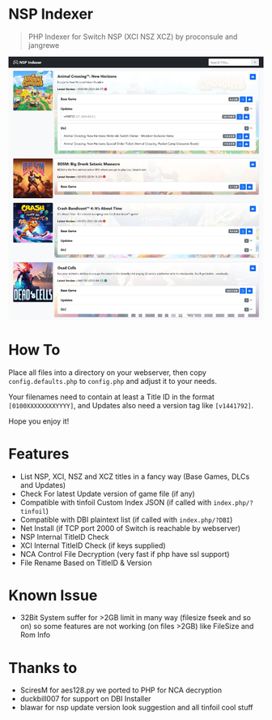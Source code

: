 # NSP Indexer
> PHP Indexer for Switch NSP (XCI NSZ XCZ) by proconsule and jangrewe

![Preview](docs/preview.jpg)

# How To

Place all files into a directory on your webserver, then copy `config.defaults.php` to `config.php` and adjust it to your needs.

Your filenames need to contain at least a Title ID in the format `[0100XXXXXXXXYYYY]`, and Updates also need a version tag like `[v1441792]`.

Hope you enjoy it!

# Features
- List NSP, XCI, NSZ and XCZ titles in a fancy way (Base Games, DLCs and Updates)
- Check For latest Update version of game file (if any)
- Compatible with tinfoil Custom Index JSON (if called with `index.php/?tinfoil`)
- Compatible with DBI plaintext list (if called with `index.php/?DBI`)
- Net Install (if TCP port 2000 of Switch is reachable by webserver)
- NSP Internal TitleID Check
- XCI Internal TitleID Check (if keys supplied)
- NCA Control File Decryption (very fast if php have ssl support)
- File Rename Based on TitleID & Version

# Known Issue
- 32Bit System suffer for >2GB limit in many way (filesize fseek and so on) so some features are not working (on files >2GB) like FileSize and Rom Info

# Thanks to
- SciresM for aes128.py we ported to PHP for NCA decryption
- duckbill007 for support on DBI Installer
- blawar for nsp update version look suggestion and all tinfoil cool stuff
